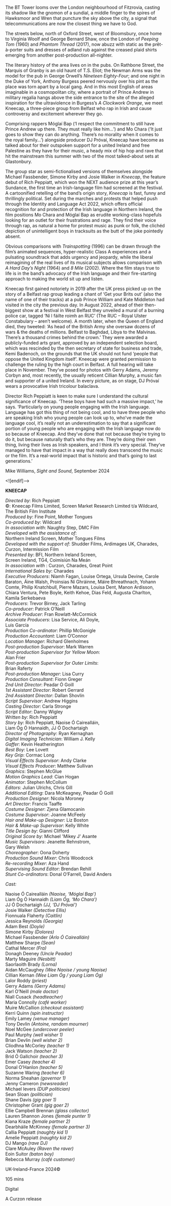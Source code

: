 
The BT Tower looms over the London neighbourhood of Fitzrovia, casting its shadow like the gnomon of a sundial, a middle finger to the spires of Hawksmoor and Wren that puncture the sky above the city, a signal that telecommunications are now the closest thing we have to God.

The streets below, north of Oxford Street, west of Bloomsbury, once home to Virginia Woolf and George Bernard Shaw, once the London of _Peeping Tom_ (1960) and _Phantom Thread_ (2017), now abuzz with static as the prêt-à-porter suits and dresses of adland rub against the creased plaid shirts emerging from another post-production all-nighter.

The literary history of the area lives on in the pubs. On Rathbone Street, the Marquis of Granby is an old haunt of T.S. Eliot; the Newman Arms was the model for the pub in George Orwell’s _Nineteen Eighty-Four_; and one night in the Duke of York, Anthony Burgess peered nervously over his pint as the place was torn apart by a local gang. And in this most English of areas imaginable in a cosmopolitan city, where a portrait of Prince Andrew in military regalia hangs above the side entrance to the site of the alleged inspiration for the ultraviolence in Burgess’s _A Clockwork Orange_, we meet Kneecap, a three-piece group from Belfast who rap in Irish and cause controversy and excitement wherever they go.

Comprising rappers Móglaí Bap (‘I respect the commitment to still have Prince Andrew up there. They must really like him…’) and Mo Chara (‘It just goes to show they can do anything. There’s no morality when it comes to the royal family…’) alongside producer DJ Próvaí, Kneecap have become as talked about for their outspoken support for a united Ireland and free Palestine as they have for their music, a heady mix of hip hop and rave that hit the mainstream this summer with two of the most talked-about sets at Glastonbury.

The group star as semi-fictionalised versions of themselves alongside Michael Fassbender, Simone Kirby and Josie Walker in _Kneecap_, the feature debut of Rich Peppiatt, which won the NEXT audience prize at this year’s Sundance, the first time an Irish-language film had screened at the festival. A cartoonified retelling of the band’s origin story, _Kneecap_ is fast, funny and thrillingly political. Set during the marches and protests that helped push through the Identity and Language Act 2022, which offers official recognition for and protection of the Irish language in Northern Ireland, the film positions Mo Chara and Móglaí Bap as erudite working-class hopefuls looking for an outlet for their frustrations and rage. They find their voice through rap, as natural a home for protest music as punk or folk, the clichéd depiction of unintelligent boys in tracksuits as the butt of the joke pointedly absent.

Obvious comparisons with _Trainspotting_ (1996) can be drawn through the film’s animated sequences, hyper-realistic Class A experiences and a pulsating soundtrack that adds urgency and jeopardy, while the liberal reimagining of the real lives of its musical subjects allows comparison with _A Hard Day’s Night_ (1964) and _8 Mile_ (2002). Where the film stays true to life is in the band’s advocacy of the Irish language and their fire-starting approach to making the world sit up and listen.

Kneecap first gained notoriety in 2019 after the UK press picked up on the story of a Belfast rap group leading a chant of ‘Get your Brits out’ (also the name of one of their tracks) at a pub Prince William and Kate Middleton had visited in the city the previous day. In August 2022, ahead of their then-biggest show at a festival in West Belfast they unveiled a mural of a burning police car, tagged ‘Ní l fáilte roimh an RUC’ (The RUC – Royal Ulster Constabulary – aren’t welcome). A month later, when the Queen of England died, they tweeted: ‘As head of the British Army she oversaw dozens of wars & the deaths of millions. Belfast to Baghdad, Libya to the Malvinas. There’s a thousand crimes behind the crown.’ They were awarded a publicly-funded arts grant, approved by an independent selection board, which was rescinded by the then secretary of state for business and trade, Kemi Badenoch, on the grounds that the UK should not fund ‘people that oppose the United Kingdom itself’. Kneecap were granted permission to challenge the ruling by the high court in Belfast. A full hearing will take place in November. They’ve posed for photos with Gerry Adams, Jeremy Corbyn and, most recently, the usually reticent Cillian Murphy, a music fan and supporter of a united Ireland. In every picture, as on stage, DJ Próvaí wears a provocative Irish tricolour balaclava.

Director Rich Peppiatt is keen to make sure I understand the cultural significance of Kneecap. ‘These boys have had such a massive impact,’ he says. ‘Particularly on young people engaging with the Irish language. Language has got this thing of not being cool, and to have three people who are speaking Irish who young people can look up to, who’ve made the language cool, it’s really not an underestimation to say that a significant portion of young people who are engaging with the Irish language now do so because of Kneecap. And they’ve done that not because they’re trying to do it, but because naturally that’s who they are. They’re doing their own thing, living their lives as Irish speakers, and I think it’s very special. They’ve managed to have that impact in a way that really does transcend the music or the film. It’s a real-world impact that is historic and that’s going to last generations.’

Mike Williams, _Sight and Sound_, September 2024

<![endif]-->

**KNEECAP**

_Directed by_: Rich Peppiatt  
©: Kneecap Films Limited, Screen Market Research Limited t/a Wildcard, The British Film Institute  
_Produced by_: Fine Point, Mother Tongues  
_Co-produced by_: Wildcard  
_In association with_: Naughty Step, DMC Film  
_Developed with the assistance of_:  
Northern Ireland Screen, Mother Tongues Films  
_Developed with the support of_: Shudder Films, Ardimages UK, Charades, Curzon, Intermission Film  
_Presented by_: BFI, Northern Ireland Screen,  
Screen Ireland, TG4, Coimisiún Na Meán  
_In association with_ : Curzon, Charades, Great Point  
_International Sales by_: Charades  
_Executive Producers_: Niamh Fagan, Louise Ortega, Ursula Devine, Carole Baraton, Áine Walsh, Proinsias Ní Ghráinne, Máire Bhreathnach, Yohann Comte, Philip Knatchbull, Pierre Mazars, Louisa Dent, Manon Ardisson, Chiara Ventura, Pete Boyle, Keith Kehoe, Dias Feld, Augusta Charlton, Kamila Serkebaeva  
_Producers_: Trevor Birney, Jack Tarling  
_Co-producer_: Patrick O’Neill  
_Archive Producer_: Fran Rowlatt-McCormick  
_Associate Producers_: Lisa Service, Ali Doyle,  
Luis García  
_Production Co-ordinator_: Phillip McGonigle  
_Production Accountant_: Liam O’Connor  
_Location Manager_: Richard Glenholmes  
_Post-production Supervisor_: Mark Warren  
_Post-production Supervisor for Yellow Moon_:  
Alan Frier  
_Post-production Supervisor for Outer Limits_:  
Brian Raferty  
_Post-production Manager_: Lisa Curry  
_Production Consultant_: Fionn Greger  
_2nd Unit Director_: Peadar Ó Goill  
_1st Assistant Director_: Robert Gerrard  
_2nd Assistant Director_: Dallan Shovlin  
_Script Supervisor_: Andrew Higgins  
_Casting Director_: Carla Stronge  
_Script Editor_: Danny Wigley  
_Written by_: Rich Peppiatt  
_Story by_: Rich Peppiatt, Naoise Ó Cairealláin,  
Liam Óg Ó Hannaidh, JJ Ó Dochartaigh  
_Director of Photography_: Ryan Kernaghan  
_Digital Imaging Technician_: William J. Kelly  
_Gaffer_: Kevin Heatherington  
_Best Boy_: Lee Lovett  
_Key Grip_: Cormac Long  
_Visual Effects Supervisor_: Andy Clarke  
_Visual Effects Producer_: Matthew Sullivan  
_Graphics_: Stephen McGlue  
_Motion Graphics Lead_: Cian Hogan  
_Animator_: Stephen McCollum  
_Editors_: Julian Ulrichs, Chris Gill  
_Additional Editing_: Dara McKeagney, Peadar Ó Goill  
_Production Designer_: Nicola Moroney  
_Art Director_: Francis Taaffe  
_Costume Designer_: Zjena Glamocanin  
_Costume Supervisor_: Joanne McFeely  
_Hair and Make-up Designer_: Liz Boston  
_Hair & Make-up Supervisor_: Kelly White  
_Title Design by_: Gianni Clifford  
_Original Score by_: Michael 'Mikey J' Asante  
_Music Supervisors_: Jeanette Rehnstrom,  
Gary Welsh  
_Choreographer_: Oona Doherty  
_Production Sound Mixer_: Chris Woodcock  
_Re-recording Mixer_: Aza Hand  
_Supervising Sound Editor_: Brendan Rehill  
_Stunt Co-ordinators_: Donal O’Farrell, David Anders

_Cast:_

Naoise Ó Cairealláin _(Naoise, ‘Móglaí Bap’)_  
Liam Óg Ó Hannaidh _(Liam Óg, ‘Mo Chara’)_  
JJ Ó Dochartaigh _(JJ, ‘DJ Próvaí’)_  
Josie Walker _(Detective Ellis)_  
Fionnuala Flaherty _(Caitlin)_  
Jessica Reynolds _(Georgia)_  
Adam Best _(Doyle)_  
Simone Kirby _(Dolores)_  
Michael Fassbender _(Arlo Ó Cairealláin)_  
Matthew Sharpe _(Sean)_  
Cathal Mercer _(Fra)_  
Donagh Deeney _(Uncle Peadar)_  
Marty Maguire _(Nesbitt)_  
Saorlaoith Brady _(Lorna)_  
Aidan McCaughey _(Wee Naoise / young Naoise)_  
Cillian Kernan _(Wee Liam Óg / young Liam Óg)_  
Lalor Roddy _(priest)_  
Gerry Adams _(Gerry Adams)_  
Karl O’Neill _(male doctor)_  
Niall Cusack _(headteacher)_  
Maria Connolly _(café worker)_  
Muire McCallion _(checkout assistant)_  
Kerri Quinn _(spin instructor)_  
Emily Lamey _(venue manager)_  
Tony Devlin _(Antoine, random mourner)_  
Noel McGee _(undercover peeler)_  
Paul Murphy _(well wisher 1)_  
Brian Devlin _(well wisher 2)_  
Clíodhna McCorley _(teacher 1)_  
Jack Watson _(teacher 2)_  
Brid Ó Gallchoir _(teacher 3)_  
Emer Casey _(teacher 4)_  
Donal O’Hanlon _(teacher 5)_  
Suzanne Waring _(teacher 6)_  
Norma Sheahan _(governor 1)_  
Jenny Cameron _(newsreader)_  
Michael Ievers _(DUP politician)_  
Sean Sloan _(politician)_  
Shane Davis _(gig goer 1)_  
Christopher Grant _(gig goer 2)_  
Ellie Campbell Brennan _(glass collector)_  
Lauren Shannon Jones _(female punter 1)_  
Kiana Kraze _(female partner 2)_  
Dearbháile McKinney _(female partner 3)_  
Callia Peppiatt _(naughty kid 1)_  
Amelie Peppiatt _(naughty kid 2)_  
DJ Mango _(rave DJ)_  
Clare McAuley _(Raven the raver)_  
Eoin Suitor _(baton boy)_  
Rebecca Murray _(café customer)_

UK-Ireland-France 2024©

105 mins

Digital

A Curzon release
<!--stackedit_data:
eyJoaXN0b3J5IjpbLTEzMTg5OTQxNjFdfQ==
-->